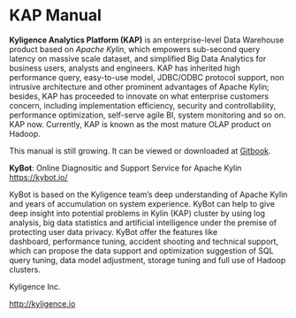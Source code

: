 # KAP Manual

**Kyligence Analytics Platform (KAP)** is an enterprise-level Data Warehouse product based on *Apache Kylin*, which empowers sub-second query latency on massive scale dataset, and simplified Big Data Analytics for business users, analysts and engineers. KAP has inherited high performance query, easy-to-use model, JDBC/ODBC protocol support, non intrusive architecture and other prominent advantages of Apache Kylin; besides, KAP has proceeded to innovate on what enterprise customers concern, including implementation efficiency, security and controllability, performance optimization, self-serve agile BI, system monitoring and so on. KAP now. Currently, KAP is known as the most mature OLAP product on Hadoop.

This manual is still growing. It can be viewed or downloaded at [Gitbook](https://www.gitbook.com/book/kyligence/kap-manual).



**KyBot**: Online Diagnositic and Support Service for Apache Kylin https://kybot.io/

KyBot is based on the Kyligence team’s deep understanding of Apache Kylin and years of accumulation on system experience. KyBot can help to give deep insight into potential problems in Kylin (KAP) cluster by using log analysis, big data statistics and artificial intelligence under the premise of protecting user data privacy. KyBot offer the features like dashboard, performance tuning, accident shooting and technical support, which can propose the data support and optimization suggestion of SQL query tuning, data model adjustment, storage tuning and full use of Hadoop clusters.



Kyligence Inc.

http://kyligence.io

